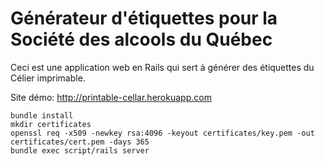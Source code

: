 # Générateur d'étiquettes pour la Société des alcools du Québec

Ceci est une application web en Rails qui sert à générer des étiquettes du Célier imprimable.

Site démo: http://printable-cellar.herokuapp.com

    bundle install
    mkdir certificates
    openssl req -x509 -newkey rsa:4096 -keyout certificates/key.pem -out certificates/cert.pem -days 365
    bundle exec script/rails server
